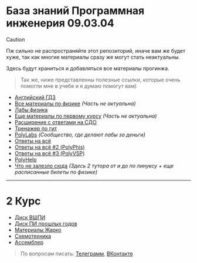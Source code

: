 # База знаний Программная инженерия 09.03.04

> [!CAUTION]
> Пж сильно не распространяйте этот репозиторий, иначе вам же будет хуже, так как многие материалы сразу же могут стать неактуальны.

Здесь будут храниться и добавляться все материалы прогинжа.


> Так же, ниже представленны полезные ссылки, которые очень помогли мне в учебе и я думаю помогут вам)
- [Английский ГДЗ](https://disk.yandex.ru/d/YL7u5Q_u_nDqKA?w=1)
- [Все материалы по физике](https://disk.yandex.ru/d/_TJUMCpRQ11MkQ) *(Часть не актуальна)*
- [Лабы физика](https://disk.yandex.ru/d/QWNOW9l4tdbysA)
- [Еще материалы по первому курсу](https://drive.google.com/drive/folders/1L1G-qq5dw2Pr283_14S0u-MGtpamxtCY) *(Часть не актуальна)*
- [Расширение с ответами на СДО](https://syncshare.naloaty.me/)
- [Тренажер по гит](https://learngitbranching.js.org/?locale=ru_RU)
- [PolyLabs](https://vk.com/polylabs) *(Сообщество, где делают лабы за деньги)*
- [Ответы на всё](https://imetspbstu.super.site/)
- [Ответы на всё #2 (PolyPhis)](https://polyphis.ru/)
- [Ответы на всё #3 (PolyVSP)](https://polyvsp.ru/)
- [PolyHelp](https://vk.com/poly_help_spb)
- [Что не залезло сюда](https://drive.google.com/drive/folders/1gwvSy9u-cKbPPnoMkK1wXIm272gR1B76?usp=drive_link) *(Здесь 2 тутора от и до по линуксу + еще расписанные билеты по физике)*

____
# 2 Курс

- [Диск ВШПИ](https://disk.yandex.ru/d/ke-nMmmk8yUDZw?w=1)
- [Диск ПИ прошлых годов](https://disk.yandex.ru/d/vMKdnWsR8KDP6w)
- [Материалы Жарко](https://disk.yandex.ru/d/tuoGopS7rQjXVw)
- [Схемотехника](https://github.com/seigtm/circuitry-spbpu-homework/tree/e7754e2799fa0f33f92cc691ce88d602def8238d/rs_d_triggers)
- [Ассемблер](https://github.com/zcx1337/assembly2022/tree/main)

> По вопросам писать: [Телеграмм](https://t.me/maksonchigg), [ВКонтакте](https://vk.com/maksonchigg)
